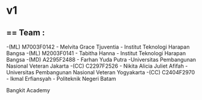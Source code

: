 # v1
==
Team :
--
-(ML) M7003F0142 - Melvita Grace Tjuventia - Institut Teknologi Harapan Bangsa
-(ML) M2003F0141 - Tabitha Hanna - Institut Teknologi Harapan Bangsa
-(MD) A2295F2488 - Farhan Yuda Putra -Universitas Pembangunan Nasional Veteran Jakarta
-(CC) C2297F2526 - Nikita Alicia Juliet Afifah  - Universitas Pembangunan Nasional Veteran Yogyakarta
-(CC) C2404F2970 - Ikmal Erfiansyah - Politeknik Negeri Batam


Bangkit Academy
